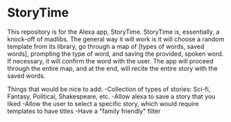 # StoryTime
This repository is for the Alexa app, StoryTime. StoryTime is, essentially, a knock-off of madlibs. The general way it will work is it will choose a random template from its library, go through a map of [types of words, saved words], prompting the type of word, and saving the provided, spoken word. If necessary, it will confirm the word with the user. The app will proceed through the entire map, and at the end, will recite the entire story with the saved words.

Things that would be nice to add:
-Collection of types of stories: Sci-fi, Fantasy, Political, Shakespeare, etc.
-Allow alexa to save a story that you liked
-Allow the user to select a specific story, which would require templates to have titles
-Have a "family friendly" filter
